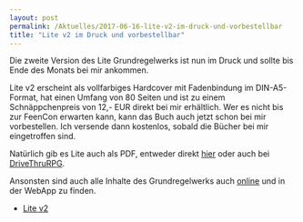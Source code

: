 ```yaml
---
layout: post
permalink: /Aktuelles/2017-06-16-lite-v2-im-druck-und-vorbestellbar
title: "Lite v2 im Druck und vorbestellbar"
---
```


Die zweite Version des Lite Grundregelwerks ist nun im Druck und sollte bis Ende des Monats bei mir ankommen.

Lite v2 erscheint als vollfarbiges Hardcover mit Fadenbindung im DIN-A5-Format, hat einen Umfang von 80 Seiten und ist zu einem Schnäppchenpreis von 12,- EUR direkt bei mir erhältlich. Wer es nicht bis zur FeenCon erwarten kann, kann das Buch auch jetzt schon bei mir vorbestellen. Ich versende dann kostenlos, sobald die Bücher bei mir eingetroffen sind.

Natürlich gib es Lite auch als PDF, entweder direkt [hier](https://lite.jcgames.de/Publikationen/) oder auch bei [DriveThruRPG](http://drivethrurpg.com/product/214379/Lite-Grundregelwerk-Version-2).

Ansonsten sind auch alle Inhalte des Grundregelwerks auch [online](https://lite.jcgames.de/Spielregeln/) und in der WebApp zu finden.

- [Lite v2](https://lite.jcgames.de/Publikationen/)

